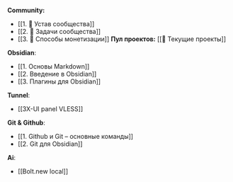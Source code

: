 **Community:**
- [[1. 📜 Устав сообщества]]
- [[2. 📝 Задачи сообщества]]
- [[3. 💸 Способы монетизации]]
	  **Пул проектов:**
		 [[🔄 Текущие проекты]]

**Obsidian**:
- [[1. Основы Markdown]]
- [[2. Введение в Obsidian]]
- [[3. Плагины для Obsidian]]

**Tunnel**:
- [[3X-UI panel VLESS]]

**Git & Github**:
- [[1. Github и Git – основные команды]]
- [[2. Git для Obsidian]]

**Ai**:
- [[Bolt.new local]]